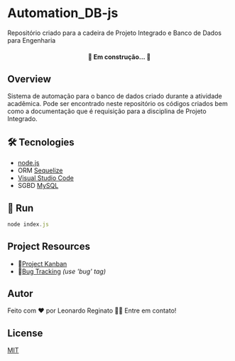 # Automation_DB-js
Repositório criado para a cadeira de Projeto Integrado e Banco de Dados para Engenharia

<h4 align="center"> 
	🚧  Em construção...  🚧
</h4>

## Overview
Sistema de automação para o banco de dados criado durante a atividade acadêmica. Pode ser encontrado neste repositório os códigos criados bem como a documentação que é requisição para a disciplina de Projeto Integrado.

## 🛠 Tecnologies
- [node.js](https://nodejs.org/en/)
- ORM [Sequelize](https://sequelize.org/)
- [Visual Studio Code](https://code.visualstudio.com/)
- SGBD [MySQL](https://www.mysql.com/)

## 🎲 Run
```javascript
node index.js
```
## Project Resources
- 📅[Project Kanban](https://github.com/reginatoleo/Automation_DB-js/projects/1)
- 🐛[Bug Tracking](https://github.com/reginatoleo/Automation_DB-js/issues) *(use 'bug' tag)*

## Autor
Feito com ❤️ por Leonardo Reginato 👋🏽 Entre em contato!

## License
[MIT](https://choosealicense.com/licenses/mit/)
